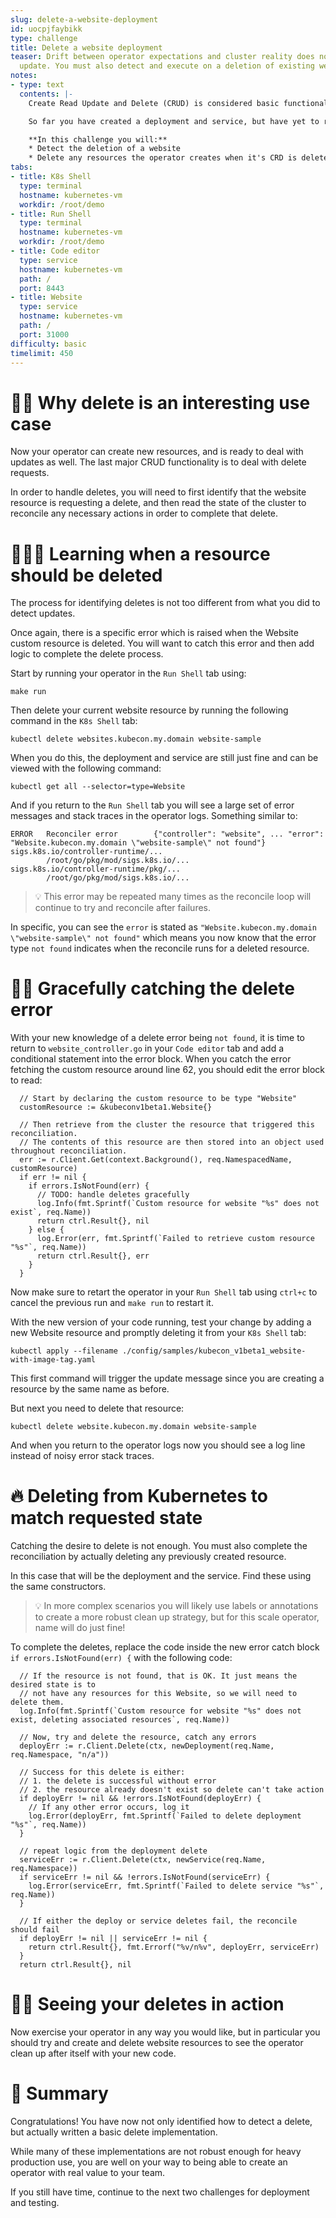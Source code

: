 ```yaml
---
slug: delete-a-website-deployment
id: uocpjfaybikk
type: challenge
title: Delete a website deployment
teaser: Drift between operator expectations and cluster reality does not always mean
  update. You must also detect and execute on a deletion of existing websites.
notes:
- type: text
  contents: |-
    Create Read Update and Delete (CRUD) is considered basic functionality for most applciations and an operator is no different.

    So far you have created a deployment and service, but have yet to read, update or delete.

    **In this challenge you will:**
    * Detect the deletion of a website
    * Delete any resources the operator creates when it's CRD is deleted
tabs:
- title: K8s Shell
  type: terminal
  hostname: kubernetes-vm
  workdir: /root/demo
- title: Run Shell
  type: terminal
  hostname: kubernetes-vm
  workdir: /root/demo
- title: Code editor
  type: service
  hostname: kubernetes-vm
  path: /
  port: 8443
- title: Website
  type: service
  hostname: kubernetes-vm
  path: /
  port: 31000
difficulty: basic
timelimit: 450
---
```


👯‍♂️ Why delete is an interesting use case
==============

Now your operator can create new resources, and is ready to deal with updates as well. The last major CRUD functionality is to deal with delete requests.

In order to handle deletes, you will need to first identify that the website resource is requesting a delete, and then read the state of the cluster to reconcile any necessary actions in order to complete that delete.


🧑🏽‍🎓 Learning when a resource should be deleted
==============

The process for identifying deletes is not too different from what you did to detect updates.

Once again, there is a specific error which is raised when the Website custom resource is deleted. You will want to catch this error and then add logic to complete the delete process.

Start by running your operator in the `Run Shell` tab using:
```
make run
```

Then delete your current website resource by running the following command in the `K8s Shell` tab:
```
kubectl delete websites.kubecon.my.domain website-sample
```

When you do this, the deployment and service are still just fine and can be viewed with the following command:

```
kubectl get all --selector=type=Website
```

And if you return to the `Run Shell` tab you will see a large set of error messages and stack traces in the operator logs. Something similar to:

```
ERROR   Reconciler error        {"controller": "website", ... "error": "Website.kubecon.my.domain \"website-sample\" not found"}
sigs.k8s.io/controller-runtime/...
        /root/go/pkg/mod/sigs.k8s.io/...
sigs.k8s.io/controller-runtime/pkg/...
        /root/go/pkg/mod/sigs.k8s.io/...
```

> 💡 This error may be repeated many times as the reconcile loop will continue to try and reconcile after failures.

In specific, you can see the `error` is stated as `"Website.kubecon.my.domain \"website-sample\" not found"` which means you now know that the error type `not found` indicates when the reconcile runs for a deleted resource.

🫴🏾 Gracefully catching the delete error
==============

With your new knowledge of a delete error being `not found`, it is time to return to `website_controller.go` in your `Code editor` tab and add a conditional statement into the error block. When you catch the error fetching the custom resource around line 62, you should edit the error block to read:

```
  // Start by declaring the custom resource to be type "Website"
  customResource := &kubeconv1beta1.Website{}

  // Then retrieve from the cluster the resource that triggered this reconciliation.
  // The contents of this resource are then stored into an object used throughout reconciliation.
  err := r.Client.Get(context.Background(), req.NamespacedName, customResource)
  if err != nil {
    if errors.IsNotFound(err) {
      // TODO: handle deletes gracefully
      log.Info(fmt.Sprintf(`Custom resource for website "%s" does not exist`, req.Name))
      return ctrl.Result{}, nil
    } else {
      log.Error(err, fmt.Sprintf(`Failed to retrieve custom resource "%s"`, req.Name))
      return ctrl.Result{}, err
    }
  }
```

Now make sure to retart the operator in your `Run Shell` tab using `ctrl+c` to cancel the previous run and `make run` to restart it.

With the new version of your code running, test your change by adding a new Website resource and promptly deleting it from your `K8s Shell` tab:

```
kubectl apply --filename ./config/samples/kubecon_v1beta1_website-with-image-tag.yaml
```

This first command will trigger the update message since you are creating a resource by the same name as before.

But next you need to delete that resource:
```
kubectl delete website.kubecon.my.domain website-sample
```

And when you return to the operator logs now you should see a log line instead of noisy error stack traces.


🔥 Deleting from Kubernetes to match requested state
==============

Catching the desire to delete is not enough. You must also complete the reconciliation by actually deleting any previously created resource.

In this case that will be the deployment and the service. Find these using the same constructors.

> 💡 In more complex scenarios you will likely use labels or annotations to create a more robust clean up strategy, but for this scale operator, name will do just fine!


To complete the deletes, replace the code inside the new error catch block `if errors.IsNotFound(err) {` with the following code:

```
  // If the resource is not found, that is OK. It just means the desired state is to
  // not have any resources for this Website, so we will need to delete them.
  log.Info(fmt.Sprintf(`Custom resource for website "%s" does not exist, deleting associated resources`, req.Name))

  // Now, try and delete the resource, catch any errors
  deployErr := r.Client.Delete(ctx, newDeployment(req.Name, req.Namespace, "n/a"))

  // Success for this delete is either:
  // 1. the delete is successful without error
  // 2. the resource already doesn't exist so delete can't take action
  if deployErr != nil && !errors.IsNotFound(deployErr) {
    // If any other error occurs, log it
    log.Error(deployErr, fmt.Sprintf(`Failed to delete deployment "%s"`, req.Name))
  }

  // repeat logic from the deployment delete
  serviceErr := r.Client.Delete(ctx, newService(req.Name, req.Namespace))
  if serviceErr != nil && !errors.IsNotFound(serviceErr) {
    log.Error(serviceErr, fmt.Sprintf(`Failed to delete service "%s"`, req.Name))
  }

  // If either the deploy or service deletes fail, the reconcile should fail
  if deployErr != nil || serviceErr != nil {
    return ctrl.Result{}, fmt.Errorf("%v/n%v", deployErr, serviceErr)
  }
  return ctrl.Result{}, nil
```

💪🏿 Seeing your deletes in action
==============

Now exercise your operator in any way you would like, but in particular you should try and create and delete website resources to see the operator clean up after itself with your new code.


📕 Summary
==============

Congratulations! You have now not only identified how to detect a delete, but actually written a basic delete implementation.

While many of these implementations are not robust enough for heavy production use, you are well on your way to being able to create an operator with real value to your team.

If you still have time, continue to the next two challenges for deployment and testing.
